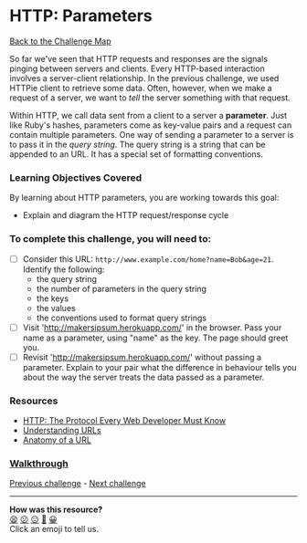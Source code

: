 # HTTP: Parameters

[Back to the Challenge Map](README.md)

So far we've seen that HTTP requests and responses are the signals pinging between servers and clients. Every HTTP-based interaction involves a server-client relationship. In the previous challenge, we used HTTPie client to retrieve some data. Often, however, when we make a request of a server, we want to *tell* the server something with that request.

Within HTTP, we call data sent from a client to a server a **parameter**. Just like Ruby's hashes, parameters come as key-value pairs and a request can contain multiple parameters. One way of sending a parameter to a server is to pass it in the *query string*. The query string is a string that can be appended to an URL. It has a special set of formatting conventions.

### Learning Objectives Covered

By learning about HTTP parameters, you are working towards this goal:

* Explain and diagram the HTTP request/response cycle

### To complete this challenge, you will need to:

- [ ] Consider this URL: `http://www.example.com/home?name=Bob&age=21`. Identify the following:
  - the query string
  - the number of parameters in the query string
  - the keys
  - the values
  - the conventions used to format query strings
- [ ] Visit 'http://makersipsum.herokuapp.com/' in the browser. Pass your name as a parameter, using "name" as the key. The page should greet you.
- [ ] Revisit 'http://makersipsum.herokuapp.com/' without passing a parameter. Explain to your pair what the difference in behaviour tells you about the way the server treats the data passed as a parameter.

### Resources

- [HTTP: The Protocol Every Web Developer Must
  Know](http://code.tutsplus.com/tutorials/http-the-protocol-every-web-developer-must-know-part-1--net-31177)
- [Understanding
  URLs](http://www.tutorialspoint.com/html/understanding_url_tutorial.htm)
- [Anatomy of a URL](http://doepud.co.uk/blog/anatomy-of-a-url)

### [Walkthrough](walkthroughs/http_parameters.md)

[Previous challenge](http.md) - [Next challenge](http_verbs.md)
<!-- BEGIN GENERATED SECTION DO NOT EDIT -->

---

**How was this resource?**  
[😫](https://airtable.com/shrUJ3t7KLMqVRFKR?prefill_Repository=makersacademy/course&prefill_File=apprenticeships_intro_to_the_web_fast_track/http_parameters.md&prefill_Sentiment=😫) [😕](https://airtable.com/shrUJ3t7KLMqVRFKR?prefill_Repository=makersacademy/course&prefill_File=apprenticeships_intro_to_the_web_fast_track/http_parameters.md&prefill_Sentiment=😕) [😐](https://airtable.com/shrUJ3t7KLMqVRFKR?prefill_Repository=makersacademy/course&prefill_File=apprenticeships_intro_to_the_web_fast_track/http_parameters.md&prefill_Sentiment=😐) [🙂](https://airtable.com/shrUJ3t7KLMqVRFKR?prefill_Repository=makersacademy/course&prefill_File=apprenticeships_intro_to_the_web_fast_track/http_parameters.md&prefill_Sentiment=🙂) [😀](https://airtable.com/shrUJ3t7KLMqVRFKR?prefill_Repository=makersacademy/course&prefill_File=apprenticeships_intro_to_the_web_fast_track/http_parameters.md&prefill_Sentiment=😀)  
Click an emoji to tell us.

<!-- END GENERATED SECTION DO NOT EDIT -->
